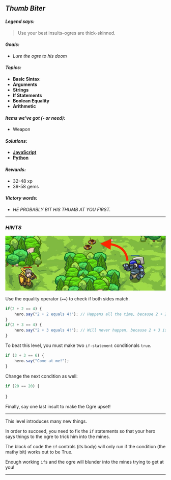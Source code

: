 ## _Thumb Biter_

#### _Legend says:_
> Use your best insults–ogres are thick-skinned.

#### _Goals:_
+ _Lure the ogre to his doom_

#### _Topics:_
+ **Basic Sintax**
+ **Arguments**
+ **Strings**
+ **If Statements**
+ **Boolean Equality**
+ **Arithmetic**

#### _Items we've got (- or need):_
+ Weapon

#### _Solutions:_
+ **[JavaScript](thumbBiter.js)**
+ **[Python](thumb_biter.py)**

#### _Rewards:_
+ 32-48 xp
+ 39-58 gems

#### _Victory words:_
+ _HE PROBABLY BIT HIS THUMB AT YOU FIRST._

___

### _HINTS_

![](img/thumb_biter.jpeg)

Use the equality operator (`==`) to check if both sides match.

```javascript
if(2 + 2 == 4) {
    hero.say("2 + 2 equals 4!"); // Happens all the time, because 2 + 2 is 4!
}
if(2 + 3 == 4) {
    hero.say("2 + 3 equals 4!"); // Will never happen, because 2 + 3 isn't 4!
}
```

To beat this level, you must make two `if-statement` conditionals `true`.

```javascript
if (3 + 3 == 6) {
    hero.say("Come at me!");
}
```

Change the next condition as well:

```javascript
if (20 == 20) {

}
```

Finally, say one last insult to make the Ogre upset!

___

This level introduces many new things.

In order to succeed, you need to fix the `if` statements so that your hero says things to the ogre to trick him into the mines. 

The block of code the `if` controls (its body) will only run if the condition (the mathy bit) works out to be True.

Enough working `if`s and the ogre will blunder into the mines trying to get at you!

___
